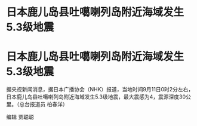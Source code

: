 # 日本鹿儿岛县吐噶喇列岛附近海域发生5.3级地震

# 日本鹿儿岛县吐噶喇列岛附近海域发生5.3级地震

据央视新闻消息，据日本广播协会（NHK）报道，当地时间9月11日0时2分左右，日本鹿儿岛县吐噶喇列岛附近海域发生5.3级地震，最大震感为4，震源深度30公里。（总台报道员
柏春洋）

编辑 贾聪聪

